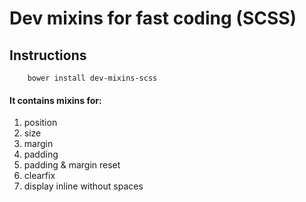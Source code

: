 # Dev mixins for fast coding (SCSS) 

## Instructions
		bower install dev-mixins-scss

#### It contains mixins for:
1. position
2. size
3. margin
4. padding
5. padding & margin reset
6. clearfix
7. display inline without spaces